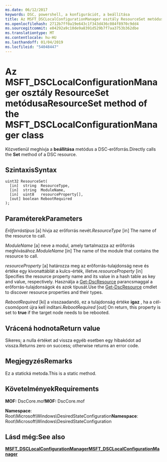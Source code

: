 ```yaml
---
ms.date: 06/12/2017
keywords: DSC, powershell, a konfigurációt, a beállítása
title: Az MSFT_DSCLocalConfigurationManager osztály ResourceSet metódusa
ms.openlocfilehash: 2712b7ff0a19e643c1f343d436c084f8970c9dd4
ms.sourcegitcommit: e04292a9c10de9a8391d529b7f7aa3753b362dbe
ms.translationtype: MT
ms.contentlocale: hu-HU
ms.lasthandoff: 01/04/2019
ms.locfileid: "54048447"
---
```

# <a name="resourceset-method-of-the-msftdsclocalconfigurationmanager-class"></a><span data-ttu-id="67f6d-103">Az MSFT_DSCLocalConfigurationManager osztály ResourceSet metódusa</span><span class="sxs-lookup"><span data-stu-id="67f6d-103">ResourceSet method of the MSFT_DSCLocalConfigurationManager class</span></span>

<span data-ttu-id="67f6d-104">Közvetlenül meghívja a **beállítása** metódus a DSC-erőforrás.</span><span class="sxs-lookup"><span data-stu-id="67f6d-104">Directly calls the **Set** method of a DSC resource.</span></span>

## <a name="syntax"></a><span data-ttu-id="67f6d-105">Szintaxis</span><span class="sxs-lookup"><span data-stu-id="67f6d-105">Syntax</span></span>

```mof
uint32 ResourceSet(
  [in]  string  ResourceType,
  [in]  string  ModuleName,
  [in]  uint8   resourceProperty[],
  [out] boolean RebootRequired
);
```

## <a name="parameters"></a><span data-ttu-id="67f6d-106">Paraméterek</span><span class="sxs-lookup"><span data-stu-id="67f6d-106">Parameters</span></span>

<span data-ttu-id="67f6d-107">*Erőforrástípus* \[a\] hívja az erőforrás nevét.</span><span class="sxs-lookup"><span data-stu-id="67f6d-107">*ResourceType* \[in\] The name of the resource to call.</span></span>

<span data-ttu-id="67f6d-108">*ModuleName* \[a\] neve a modul, amely tartalmazza az erőforrás meghívásához.</span><span class="sxs-lookup"><span data-stu-id="67f6d-108">*ModuleName* \[in\] The name of the module that contains the resource to call.</span></span>

<span data-ttu-id="67f6d-109">*resourceProperty* \[a\] határozza meg az erőforrás-tulajdonság neve és értéke egy kivonattáblát a kulcs-érték, illetve.</span><span class="sxs-lookup"><span data-stu-id="67f6d-109">*resourceProperty* \[in\] Specifies the resource property name and its value in a hash table as key and value, respectively.</span></span> <span data-ttu-id="67f6d-110">Használja a [Get-DscResource](/powershell/module/PSDesiredStateConfiguration/Get-DscResource) parancsmaggal a erőforrás-tulajdonságok és azok típusát.</span><span class="sxs-lookup"><span data-stu-id="67f6d-110">Use the [Get-DscResource](/powershell/module/PSDesiredStateConfiguration/Get-DscResource) cmdlet to discover resource properties and their types.</span></span>

<span data-ttu-id="67f6d-111">*RebootRequired* \[ki\] a visszaadandó, ez a tulajdonság értéke **igaz** , ha a cél-csomópont újra kell indítani.</span><span class="sxs-lookup"><span data-stu-id="67f6d-111">*RebootRequired* \[out\] On return, this property is set to **true** if the target node needs to be rebooted.</span></span>

## <a name="return-value"></a><span data-ttu-id="67f6d-112">Vrácená hodnota</span><span class="sxs-lookup"><span data-stu-id="67f6d-112">Return value</span></span>

<span data-ttu-id="67f6d-113">Sikeres; a nulla értéket ad vissza egyéb esetben egy hibakódot ad vissza.</span><span class="sxs-lookup"><span data-stu-id="67f6d-113">Returns zero on success; otherwise returns an error code.</span></span>

## <a name="remarks"></a><span data-ttu-id="67f6d-114">Megjegyzés</span><span class="sxs-lookup"><span data-stu-id="67f6d-114">Remarks</span></span>

<span data-ttu-id="67f6d-115">Ez a statická metoda.</span><span class="sxs-lookup"><span data-stu-id="67f6d-115">This is a static method.</span></span>

## <a name="requirements"></a><span data-ttu-id="67f6d-116">Követelmények</span><span class="sxs-lookup"><span data-stu-id="67f6d-116">Requirements</span></span>

<span data-ttu-id="67f6d-117">**MOF:** DscCore.mof</span><span class="sxs-lookup"><span data-stu-id="67f6d-117">**MOF:** DscCore.mof</span></span>

<span data-ttu-id="67f6d-118">**Namespace**: Root\Microsoft\Windows\DesiredStateConfiguration</span><span class="sxs-lookup"><span data-stu-id="67f6d-118">**Namespace**: Root\Microsoft\Windows\DesiredStateConfiguration</span></span>

## <a name="see-also"></a><span data-ttu-id="67f6d-119">Lásd még:</span><span class="sxs-lookup"><span data-stu-id="67f6d-119">See also</span></span>

[<span data-ttu-id="67f6d-120">**MSFT_DSCLocalConfigurationManager**</span><span class="sxs-lookup"><span data-stu-id="67f6d-120">**MSFT_DSCLocalConfigurationManager**</span></span>](msft-dsclocalconfigurationmanager.md)